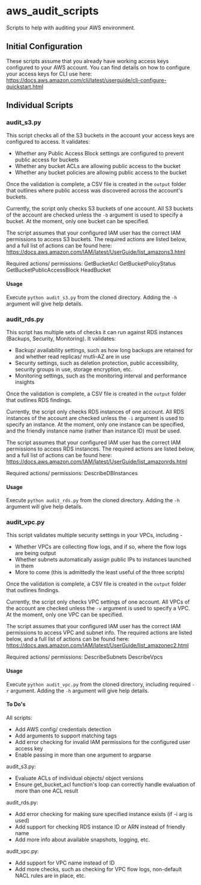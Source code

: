 # aws_audit_scripts
Scripts to help with auditing your AWS environment.

## Initial Configuration
These scripts assume that you already have working access keys configured to your AWS account. You can find details on how to configure your access keys for CLI use here: https://docs.aws.amazon.com/cli/latest/userguide/cli-configure-quickstart.html

## Individual Scripts

### audit_s3.py
This script checks all of the S3 buckets in the account your access keys are configured to access. It validates:
- Whether any Public Access Block settings are configured to prevent public access for buckets
- Whether any bucket ACLs are allowing public access to the bucket
- Whether any bucket policies are allowing public access to the bucket

Once the validation is complete, a CSV file is created in the `output` folder that outlines where public access was discovered across the account's buckets.

Currently, the script only checks S3 buckets of one account. All S3 buckets of the account are checked unless the `-b` argument is used to specify a bucket. At the moment, only one bucket can be specified.

The script assumes that your configured IAM user has the correct IAM permissions to access S3 buckets. The required actions are listed below, and a full list of actions can be found here: https://docs.aws.amazon.com/IAM/latest/UserGuide/list_amazons3.html

Required actions/ permissions:
GetBucketAcl
GetBucketPolicyStatus
GetBucketPublicAccessBlock
HeadBucket

#### Usage
Execute `python audit_s3.py` from the cloned directory. Adding the `-h` argument will give help details.

### audit_rds.py
This script has multiple sets of checks it can run against RDS instances (Backups, Security, Monitoring). It validates:
- Backup/ availability settings, such as how long backups are retained for and whether read replicas/ mutli-AZ are in use
- Security settings, such as deletion protection, public accessibility, security groups in use, storage encryption, etc.
- Monitoring settings, such as the monitoring interval and performance insights

Once the validation is complete, a CSV file is created in the `output` folder that outlines RDS findings.

Currently, the script only checks RDS instances of one account. All RDS instances of the account are checked unless the `-i` argument is used to specify an instance. At the moment, only one instance can be specified, and the friendly instance name (rather than instance ID) must be used.

The script assumes that your configured IAM user has the correct IAM permissions to access RDS instances. The required actions are listed below, and a full list of actions can be found here: https://docs.aws.amazon.com/IAM/latest/UserGuide/list_amazonrds.html

Required actions/ permissions:
DescribeDBInstances

#### Usage
Execute `python audit_rds.py` from the cloned directory. Adding the `-h` argument will give help details.

### audit_vpc.py
This script validates multiple security settings in your VPCs, including -  
- Whether VPCs are collecting flow logs, and if so, where the flow logs are being output
- Whether subnets automatically assign public IPs to instances launched in them
- More to come (this is admittedly the least useful of the three scripts)

Once the validation is complete, a CSV file is created in the `output` folder that outlines findings.

Currently, the script only checks VPC settings of one account. All VPCs of the account are checked unless the `-v` argument is used to specify a VPC. At the moment, only one VPC can be specified.

The script assumes that your configured IAM user has the correct IAM permissions to access VPC and subnet info. The required actions are listed below, and a full list of actions can be found here: https://docs.aws.amazon.com/IAM/latest/UserGuide/list_amazonec2.html

Required actions/ permissions:
DescribeSubnets
DescribeVpcs

#### Usage
Execute `python audit_vpc.py` from the cloned directory, including required `-r` argument. Adding the `-h` argument will give help details.


#### To Do's
All scripts:
- Add AWS config/ credentials detection
- Add arguments to support matching tags
- Add error checking for invalid IAM permissions for the configured user access key
- Enable passing in more than one argument to argparse

audit_s3.py: 
- Evaluate ACLs of individual objects/ object versions
- Ensure get_bucket_acl function's loop can correctly handle evaluation of more than one ACL result

audit_rds.py:
- Add error checking for making sure specified instance exists (if -i arg is used)
- Add support for checking RDS instance ID or ARN instead of friendly name
- Add more info about available snapshots, logging, etc. 

audit_vpc.py:
- Add support for VPC name instead of ID
- Add more checks, such as checking for VPC flow logs, non-default NACL rules are in place, etc.
